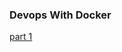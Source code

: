 ### Devops With Docker

[part 1](https://github.com/robertrantanen/DevOps-with-Docker/tree/master/osa1)
